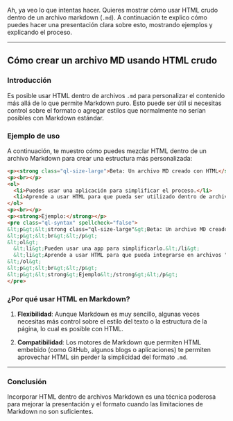 Ah, ya veo lo que intentas hacer. Quieres mostrar cómo usar HTML crudo dentro de un archivo markdown (`.md`). A continuación te explico cómo puedes hacer una presentación clara sobre esto, mostrando ejemplos y explicando el proceso.

---

## Cómo crear un archivo MD usando HTML crudo

### Introducción
Es posible usar HTML dentro de archivos `.md` para personalizar el contenido más allá de lo que permite Markdown puro. Esto puede ser útil si necesitas control sobre el formato o agregar estilos que normalmente no serían posibles con Markdown estándar.

### Ejemplo de uso

A continuación, te muestro cómo puedes mezclar HTML dentro de un archivo Markdown para crear una estructura más personalizada:

```html
<p><strong class="ql-size-large">Beta: Un archivo MD creado con HTML</strong></p>
<p><br></p>
<ol>
  <li>Puedes usar una aplicación para simplificar el proceso.</li>
  <li>Aprende a usar HTML para que pueda ser utilizado dentro de archivos "md".</li>
</ol>
<p><br></p>
<p><strong>Ejemplo:</strong></p>
<pre class="ql-syntax" spellcheck="false">
&lt;p&gt;&lt;strong class="ql-size-large"&gt;Beta: Un archivo MD creado con HTML&lt;/strong&gt;&lt;/p&gt;
&lt;p&gt;&lt;br&gt;&lt;/p&gt;
&lt;ol&gt;
  &lt;li&gt;Pueden usar una app para simplificarlo.&lt;/li&gt;
  &lt;li&gt;Aprende a usar HTML para que pueda integrarse en archivos "md".&lt;/li&gt;
&lt;/ol&gt;
&lt;p&gt;&lt;br&gt;&lt;/p&gt;
&lt;p&gt;&lt;strong&gt;Ejemplo&lt;/strong&gt;&lt;/p&gt;
</pre>
```

### ¿Por qué usar HTML en Markdown?

1. **Flexibilidad**: Aunque Markdown es muy sencillo, algunas veces necesitas más control sobre el estilo del texto o la estructura de la página, lo cual es posible con HTML.
   
2. **Compatibilidad**: Los motores de Markdown que permiten HTML embebido (como GitHub, algunos blogs o aplicaciones) te permiten aprovechar HTML sin perder la simplicidad del formato `.md`.

---

### Conclusión
Incorporar HTML dentro de archivos Markdown es una técnica poderosa para mejorar la presentación y el formato cuando las limitaciones de Markdown no son suficientes.
